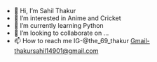 - 👋 Hi, I’m Sahil Thakur
- 👀 I’m interested in Anime and Cricket
- 🌱 I’m currently learning Python
- 💞️ I’m looking to collaborate on ...
- 📫 How to reach me IG-@the_69_thakur  Gmail-thakursahil14901@gmail.com

<!---
SahilThakur14901/SahilThakur14901 is a ✨ special ✨ repository because its `README.md` (this file) appears on your GitHub profile.
You can click the Preview link to take a look at your changes.
--->
